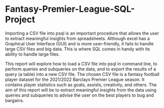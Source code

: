 # Fantasy-Premier-League-SQL-Project

Importing a CSV file into psql is an important procedure that allows the user to extract meaningful insights from spreadsheets. Although excel has a Graphical User Interface (GUI) and is more user-friendly, it fails to handle large CSV files and big data. This is where SQL comes in handy with its ability to handle large files. 

This report will explore how to load a CSV file into psql in command line, to perform queries and subqueries on the data, and to export the results of a query (a table) into a new CSV file. The chosen CSV file is a fantasy football player dataset for the 2021/2022 Barclays Premier League season. It contains player statistics such as goals, assists, creativity, and others. The aim of this report will be to extract meaningful insights from the data using queries and subqueries to advise the user on the best players to bug and bargains.
